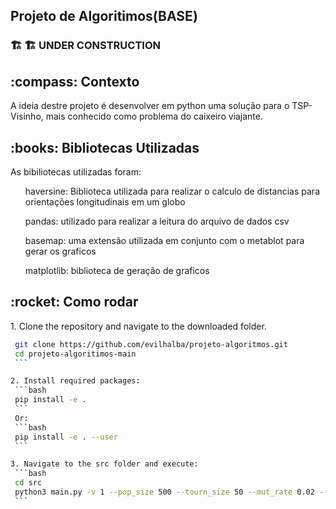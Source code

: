 ## Projeto de Algoritimos(BASE)


###	:building_construction:	:building_construction: UNDER CONSTRUCTION

<h2>:compass: Contexto</h2>
<p>A ideia destre projeto é desenvolver em python uma solução para o TSP-Visinho, mais conhecido como problema do caixeiro viajante.</p>

<h2>:books: Bibliotecas Utilizadas</h2>
<p>As bibiliotecas utilizadas foram:</p>
  <ul>haversine: Biblioteca utilizada para realizar o calculo de distancias para orientações longitudinais em um globo</ul>
  <ul>pandas: utilizado para realizar a leitura do arquivo de dados csv</ul>
  <ul>basemap: uma extensão utilizada em conjunto com o metablot para gerar os graficos</ul>
  <ul>matplotlib: biblioteca de geração de graficos</ul>



<h2>:rocket: Como rodar</h2>
1. Clone the repository and navigate to the downloaded folder.
   
   ```bash
    git clone https://github.com/evilhalba/projeto-algoritmos.git
    cd projeto-algoritimos-main
    ```

2. Install required packages:
	```bash
	pip install -e .
	```
    Or:
	```bash
	pip install -e . --user
	```

3. Navigate to the src folder and execute:
    ```bash
    cd src
    python3 main.py -v 1 --pop_size 500 --tourn_size 50 --mut_rate 0.02 --n_gen 20 --places_fn '../data/places.csv'
    ```
